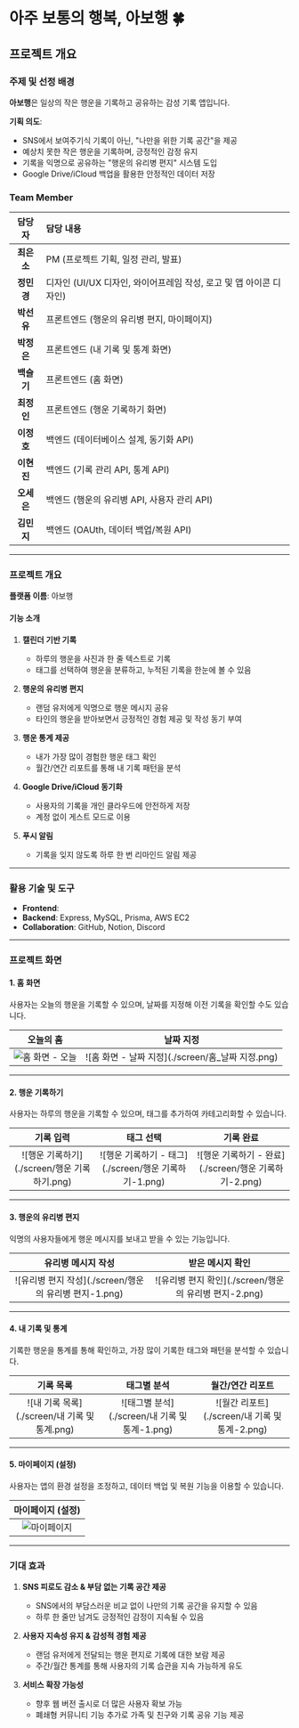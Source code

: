 # 아주 보통의 행복, 아보행 🍀

## 프로젝트 개요

### 주제 및 선정 배경

**아보행**은 일상의 작은 행운을 기록하고 공유하는 감성 기록 앱입니다.

**기획 의도**:
- SNS에서 보여주기식 기록이 아닌, "나만을 위한 기록 공간"을 제공
- 예상치 못한 작은 행운을 기록하며, 긍정적인 감정 유지
- 기록을 익명으로 공유하는 "행운의 유리병 편지" 시스템 도입
- Google Drive/iCloud 백업을 활용한 안정적인 데이터 저장

### Team Member

| **담당자** | **담당 내용** |
| :---: | :--- |
| **최은소** | PM (프로젝트 기획, 일정 관리, 발표) |
| **정민경** | 디자인 (UI/UX 디자인, 와이어프레임 작성, 로고 및 앱 아이콘 디자인) |
| **박선유** | 프론트엔드 (행운의 유리병 편지, 마이페이지) |
| **박정은** | 프론트엔드 (내 기록 및 통계 화면) |
| **백슬기** | 프론트엔드 (홈 화면) |
| **최정인** | 프론트엔드 (행운 기록하기 화면) |
| **이정호** | 백엔드 (데이터베이스 설계, 동기화 API) |
| **이현진** | 백엔드 (기록 관리 API, 통계 API) |
| **오세은** | 백엔드 (행운의 유리병 API, 사용자 관리 API) |
| **김민지** | 백엔드 (OAUth, 데이터 백업/복원 API) |

---

### 프로젝트 개요

**플랫폼 이름**: 아보행

#### 기능 소개

1. **캘린더 기반 기록**
   - 하루의 행운을 사진과 한 줄 텍스트로 기록
   - 태그를 선택하여 행운을 분류하고, 누적된 기록을 한눈에 볼 수 있음

2. **행운의 유리병 편지**
   - 랜덤 유저에게 익명으로 행운 메시지 공유
   - 타인의 행운을 받아보면서 긍정적인 경험 제공 및 작성 동기 부여

3. **행운 통계 제공**
   - 내가 가장 많이 경험한 행운 태그 확인
   - 월간/연간 리포트를 통해 내 기록 패턴을 분석

4. **Google Drive/iCloud 동기화**
   - 사용자의 기록을 개인 클라우드에 안전하게 저장
   - 계정 없이 게스트 모드로 이용
  
5. **푸시 알림**
   - 기록을 잊지 않도록 하루 한 번 리마인드 알림 제공

---

### 활용 기술 및 도구

- **Frontend**: 
- **Backend**: Express, MySQL, Prisma, AWS EC2
- **Collaboration**: GitHub, Notion, Discord

---

### 프로젝트 화면

#### 1. 홈 화면
사용자는 오늘의 행운을 기록할 수 있으며, 날짜를 지정해 이전 기록을 확인할 수도 있습니다.

| 오늘의 홈 | 날짜 지정 |
| :---: | :---: |
| ![홈 화면 - 오늘](./screen/홈_오늘(메인).png) | ![홈 화면 - 날짜 지정](./screen/홈_날짜 지정.png) |

---

#### 2. 행운 기록하기
사용자는 하루의 행운을 기록할 수 있으며, 태그를 추가하여 카테고리화할 수 있습니다.

| 기록 입력 | 태그 선택 | 기록 완료 |
| :---: | :---: | :---: |
| ![행운 기록하기](./screen/행운 기록하기.png) | ![행운 기록하기 - 태그](./screen/행운 기록하기-1.png) | ![행운 기록하기 - 완료](./screen/행운 기록하기-2.png) |

---

#### 3. 행운의 유리병 편지
익명의 사용자들에게 행운 메시지를 보내고 받을 수 있는 기능입니다.

| 유리병 메시지 작성 | 받은 메시지 확인 |
| :---: | :---: |
| ![유리병 편지 작성](./screen/행운의 유리병 편지-1.png) | ![유리병 편지 확인](./screen/행운의 유리병 편지-2.png) |

---

#### 4. 내 기록 및 통계
기록한 행운을 통계를 통해 확인하고, 가장 많이 기록한 태그와 패턴을 분석할 수 있습니다.

| 기록 목록 | 태그별 분석 | 월간/연간 리포트 |
| :---: | :---: | :---: |
| ![내 기록 목록](./screen/내 기록 및 통계.png) | ![태그별 분석](./screen/내 기록 및 통계-1.png) | ![월간 리포트](./screen/내 기록 및 통계-2.png) |

---

#### 5. 마이페이지 (설정)
사용자는 앱의 환경 설정을 조정하고, 데이터 백업 및 복원 기능을 이용할 수 있습니다.

| 마이페이지 (설정) |
| :---: |
| ![마이페이지](./screen/마이페이지(설정).png) |


---

### 기대 효과

1. **SNS 피로도 감소 & 부담 없는 기록 공간 제공**
   - SNS에서의 부담스러운 비교 없이 나만의 기록 공간을 유지할 수 있음
   - 하루 한 줄만 남겨도 긍정적인 감정이 지속될 수 있음

2. **사용자 지속성 유지 & 감성적 경험 제공**
   - 랜덤 유저에게 전달되는 행운 편지로 기록에 대한 보람 제공
   - 주간/월간 통계를 통해 사용자의 기록 습관을 지속 가능하게 유도

3. **서비스 확장 가능성**
   - 향후 웹 버전 출시로 더 많은 사용자 확보 가능
   - 폐쇄형 커뮤니티 기능 추가로 가족 및 친구와 기록 공유 기능 제공

